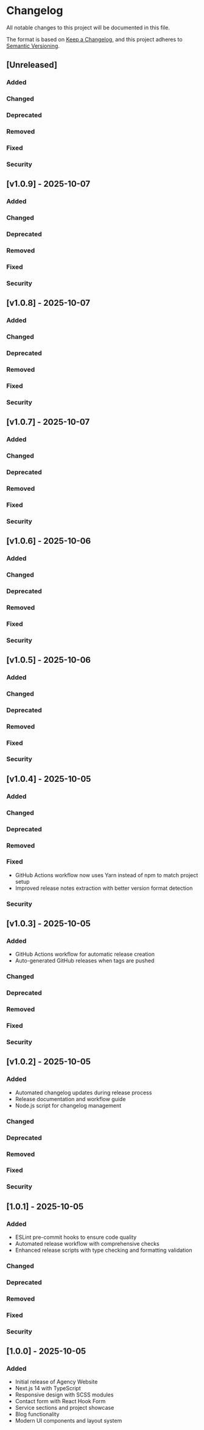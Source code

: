 # Changelog

All notable changes to this project will be documented in this file.

The format is based on [Keep a Changelog](https://keepachangelog.com/en/1.0.0/),
and this project adheres to [Semantic Versioning](https://semver.org/spec/v2.0.0.html).

## [Unreleased]

### Added

### Changed

### Deprecated

### Removed

### Fixed

### Security

## [v1.0.9] - 2025-10-07

### Added

### Changed

### Deprecated

### Removed

### Fixed

### Security

## [v1.0.8] - 2025-10-07

### Added

### Changed

### Deprecated

### Removed

### Fixed

### Security

## [v1.0.7] - 2025-10-07

### Added

### Changed

### Deprecated

### Removed

### Fixed

### Security

## [v1.0.6] - 2025-10-06

### Added

### Changed

### Deprecated

### Removed

### Fixed

### Security

## [v1.0.5] - 2025-10-06

### Added

### Changed

### Deprecated

### Removed

### Fixed

### Security

## [v1.0.4] - 2025-10-05

### Added

### Changed

### Deprecated

### Removed

### Fixed
- GitHub Actions workflow now uses Yarn instead of npm to match project setup
- Improved release notes extraction with better version format detection

### Security

## [v1.0.3] - 2025-10-05

### Added
- GitHub Actions workflow for automatic release creation
- Auto-generated GitHub releases when tags are pushed

### Changed

### Deprecated

### Removed

### Fixed

### Security

## [v1.0.2] - 2025-10-05

### Added
- Automated changelog updates during release process
- Release documentation and workflow guide
- Node.js script for changelog management

### Changed

### Deprecated

### Removed

### Fixed

### Security

## [1.0.1] - 2025-10-05

### Added
- ESLint pre-commit hooks to ensure code quality
- Automated release workflow with comprehensive checks
- Enhanced release scripts with type checking and formatting validation

### Changed

### Deprecated

### Removed

### Fixed

### Security

## [1.0.0] - 2025-10-05

### Added
- Initial release of Agency Website
- Next.js 14 with TypeScript
- Responsive design with SCSS modules
- Contact form with React Hook Form
- Service sections and project showcase
- Blog functionality
- Modern UI components and layout system